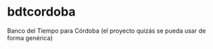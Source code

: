 bdtcordoba
==========

Banco del Tiempo para Córdoba (el proyecto quizás se pueda usar de forma genérica)